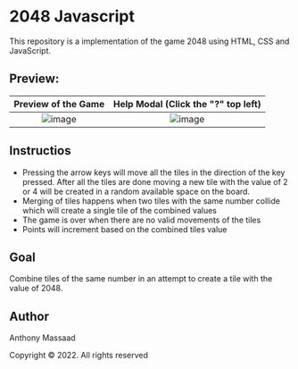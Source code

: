 # 2048 Javascript

This repository is a implementation of the game 2048 using HTML, CSS and JavaScript. 

## Preview:
Preview of the Game                |  Help Modal (Click the "?" top left) 
:-------------------------:|:-------------------------:
![image](https://user-images.githubusercontent.com/62800170/167913541-4429eb3d-5e45-4571-8e69-349b5e69c64a.png)  |  ![image](https://user-images.githubusercontent.com/62800170/167913589-4cdd6d34-1119-4cba-97b2-0c099a3bdd4d.png)

## Instructios
- Pressing the arrow keys will move all the tiles in the direction of the key pressed. After all the tiles are done moving a new tile with the value of 2 or 4 will be created in a random available space on the board.
- Merging of tiles happens when two tiles with the same number collide which will create a single tile of the combined values
- The game is over when there are no valid movements of the tiles
- Points will increment based on the combined tiles value

## Goal 
Combine tiles of the same number in an attempt to create a tile with the value of 2048. 

## Author
Anthony Massaad

Copyright © 2022. All rights reserved
